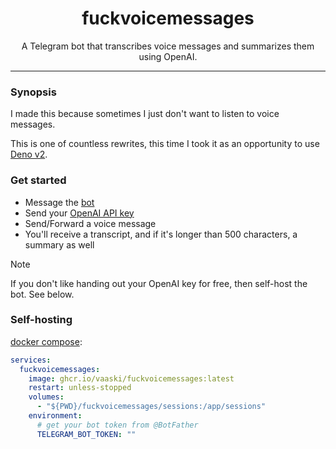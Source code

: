 <h1 align="center">fuckvoicemessages</h1>

<p align="center">A Telegram bot that transcribes voice messages and summarizes them using OpenAI.</p>

---

### Synopsis

I made this because sometimes I just don't want to listen to voice messages.

This is one of countless rewrites, this time I took it as an opportunity to use [Deno v2](https://deno.com/blog/v2).

### Get started

- Message the [bot](https://t.me/fuckvoicemessages_bot)
- Send your [OpenAI API key](https://platform.openai.com/api-keys)
- Send/Forward a voice message
- You'll receive a transcript, and if it's longer than 500 characters, a summary as well

> [!NOTE]
> If you don't like handing out your OpenAI key for free, then self-host the bot. See below.

### Self-hosting

[docker compose](./compose.yml):

```yaml
services:
  fuckvoicemessages:
    image: ghcr.io/vaaski/fuckvoicemessages:latest
    restart: unless-stopped
    volumes:
      - "${PWD}/fuckvoicemessages/sessions:/app/sessions"
    environment:
      # get your bot token from @BotFather
      TELEGRAM_BOT_TOKEN: ""
```
